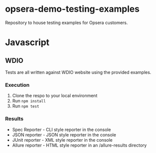 # opsera-demo-testing-examples
Repository to house testing examples for Opsera customers.


# Javascript
## WDIO
Tests are all written against WDIO website using the provided examples.

### Execution
1. Clone the respo to your local environment
2. Run `npm install`
3. Run `npm test`

### Results
- Spec Reporter - CLI style reporter in the console
- JSON reporter - JSON style reporter in the console
- JUnit reporter - XML style reporter in the console
- Allure reporter - HTML style reporter in an /allure-results directory

